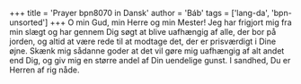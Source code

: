 +++
title = 'Prayer bpn8070 in Dansk'
author = 'Báb'
tags = ['lang-da', 'bpn-unsorted']
+++
O min Gud, min Herre og min Mester! Jeg har frigjort mig fra min slægt og har gennem Dig søgt at blive uafhængig af alle, der bor på jorden, og altid at være rede til at modtage det, der er prisværdigt i Dine øjne. Skænk mig sådanne goder at det vil gøre mig uafhængig af alt andet end Dig, og giv mig en større andel af Din uendelige gunst. I sandhed, Du er Herren af rig nåde.
